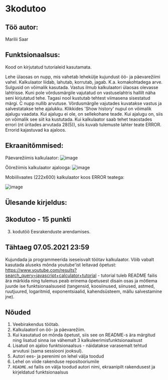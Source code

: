 # 3kodutoo 

## Töö autor:
Marilii Saar

## Funktsionaalsus:
Kood on kirjutatud tutorialeid kasutamata.

Lehe ülaosas on nupp, mis vahetab lehekülje kujundust öö- ja päevarežiimi vahel.
Kalkulaator liidab, lahutab, korrutab, jagab. K.a. komakohtadega arve. Sulgusid on võimalik kasutada.
Vastus ilmub kalkulaatori ülaosas olevasse lahtrisse. Kuni pole võrdusmärgile vajutatud on vastuselahtris hallilt näha seni kirjutatud tehe.
Tagasi nool kustutab tehtest viimasena sisestatud märgi. C nupp nullib arvutuse. Võrdusmärgile vajutades kuvatakse vastus ja salvestatakse tehe ajalukku.
Klikkides 'Show history' nupul on võimalik ajalugu vaadata. Kui ajalugu ei ole, on sellekohane teade. Kui ajalugu on, siis on võimalik see siit ka kustutada.
Kui kalkulaator saab tehet teaostades errori (nt üritades arvutada 28(5)), siis kuvab tulemuste lahter teate ERROR. Errorid kajastuvad ka ajaloos.

## Ekraanitõmmised:
Päevarežiimis kalkulaator:
![image](https://user-images.githubusercontent.com/70939416/117341620-0a470800-aeab-11eb-8180-61e8bd3c2257.png)

Öörežiimis kalkulaator ajalooga:
![image](https://user-images.githubusercontent.com/70939416/117341701-2054c880-aeab-11eb-9b0d-4fb4d0435dbe.png)

Mobiilivaates (222x600) kalkulaator koos ERROR teatega:

![image](https://user-images.githubusercontent.com/70939416/117342433-eafcaa80-aeab-11eb-9ab0-503a0a4110c2.png)



## Ülesande kirjeldus:

## 3kodutoo - 15 punkti
3. kodutöö Eesrakenduste arendamises.

## Tähtaeg 07.05.2021 23:59

Kujundada ja programmeerida iseseisvalt töötav kalkulaator. Võib vabalt kasutada aluseks mõnda youtube'ist leitavad õpetust: https://www.youtube.com/results?search_query=javascript+calculator+tutorial - tutorial tuleb README failis ära märkida ning tulemus peab erinema õpetusest disain osas ja mõtlema juurde ise funktsionaalsuseid (tangensid, koosiinused, siinused, astmed, ruutjuured, logaritmid, exponentsiaalid, kahendsüsteem, mällu salvestamine jne).

## Nõuded

1. Veebirakendus töötab.
1. Kalkulaatoril on öö- ja päevarežiim. 
1. Kui kasutatud on mõnda õpetust, siis see on README-s ära märgitud ning lisatud sinna ise vähemalt 3 kalkuleerimisfunktsionaalsust
1. Lisatud on ajaloo funktsionaalsus - näidatakse varasemalt tehtud arvutusi (sama sessiooni jooksul). 
1. Autori ees- ja perenimi on lehel välja toodud
1. Lehel on viide rakenduse repositooriumile
1. `README.md` failis on välja toodud autori nimi, ekraanipilt rakendusest ja kirjeldatud funktsionaalsus
